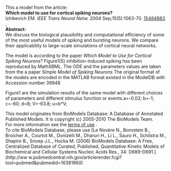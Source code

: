 

This a model from the article:  
**Which model to use for cortical spiking neurons?**   
Izhikevich EM. _IEEE Trans Neural Netw._ 2004 Sep;15(5):1063-70.
[15484883](http://www.ncbi.nlm.nih.gov/pubmed/15484883) ,  
**Abstract:**   
We discuss the biological plausibility and computational efficiency of some of
the most useful models of spiking and bursting neurons. We compare their
applicability to large-scale simulations of cortical neural networks.

The model is according to the paper _Which Model to Use for Cortical Spiking
Neurons?_ Figure1(S) inhibition-induced spiking has been reproduced by
MathSBML. The ODE and the parameters values are taken from the a paper _Simple
Model of Spiking Neurons_ The original format of the models are encoded in the
MATLAB format existed in the ModelDB with Accession number 39948

Figure1 are the simulation results of the same model with different choices of
parameters and different stimulus function or events.a=-0.02; b=-1; c=-60;
d=8; V=-63.8; u=b*V;

This model originates from BioModels Database: A Database of Annotated
Published Models. It is copyright (c) 2005-2010 The BioModels Team.  
For more information see the [terms of
use](http://www.ebi.ac.uk/biomodels/legal.html) .  
To cite BioModels Database, please use [Le Novère N., Bornstein B., Broicher
A., Courtot M., Donizelli M., Dharuri H., Li L., Sauro H., Schilstra M.,
Shapiro B., Snoep J.L., Hucka M. (2006) BioModels Database: A Free,
Centralized Database of Curated, Published, Quantitative Kinetic Models of
Biochemical and Cellular Systems Nucleic Acids Res., 34: D689-D691.](http://ww
w.pubmedcentral.nih.gov/articlerender.fcgi?tool=pubmed&pubmedid=16381960)

